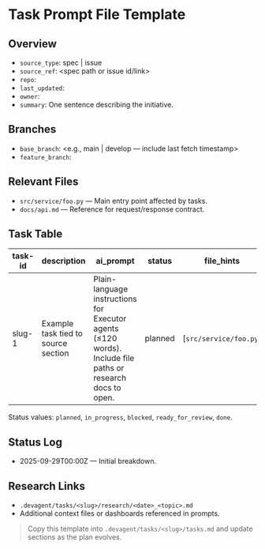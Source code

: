 # Task Prompt File Template

## Overview
- `source_type`: spec | issue
- `source_ref`: <spec path or issue id/link>
- `repo`: <primary repo or service>
- `last_updated`: <ISO8601 timestamp>
- `owner`: <person or agent responsible for upkeep>
- `summary`: One sentence describing the initiative.

## Branches
- `base_branch`: <e.g., main | develop — include last fetch timestamp>
- `feature_branch`: <planned working branch name or prefix>

## Relevant Files
- `src/service/foo.py` — Main entry point affected by tasks.
- `docs/api.md` — Reference for request/response contract.

## Task Table
| task-id | description | ai_prompt | status | file_hints | context_refs |
| --- | --- | --- | --- | --- | --- |
| slug-1 | Example task tied to source section | Plain-language instructions for Executor agents (≤120 words). Include file paths or research docs to open. | planned | [`src/service/foo.py`] | [`spec.md#L42`, `research/2025-09-10_api.md`] |

Status values: `planned`, `in_progress`, `blocked`, `ready_for_review`, `done`.

## Status Log
- 2025-09-29T00:00Z — Initial breakdown.

## Research Links
- `.devagent/tasks/<slug>/research/<date>_<topic>.md`
- Additional context files or dashboards referenced in prompts.

> Copy this template into `.devagent/tasks/<slug>/tasks.md` and update sections as the plan evolves.
